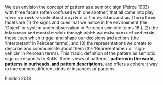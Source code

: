 We can envision the concept of pattern as a semiotic sign (Peirce 1903) with three facets (often confused with one another) that all come into play when we seek to understand a system or the world around us. These three facets are (1) the signs and cues that we notice in the environment (the ‘Object’ or system under observation in Peircean semiotic terms 16 ), (2) the inferences and mental models through which we make sense of and retain these cues which trigger and shape our decisions and actions (the ‘Interpretant’ in Peircean terms), and (3) the representations we create to describe and communicate about them (the ‘Representamen’ or ‘sign-vehicle’ in Peircean terms). This triadic definition of the pattern as semiotic sign corresponds to Kohls’ three ‘views of patterns’: **patterns in the world, patterns in our heads, and pattern descriptions**, and offers a coherent way to interconnect different kinds or instances of patterns.

Finidori 2018
